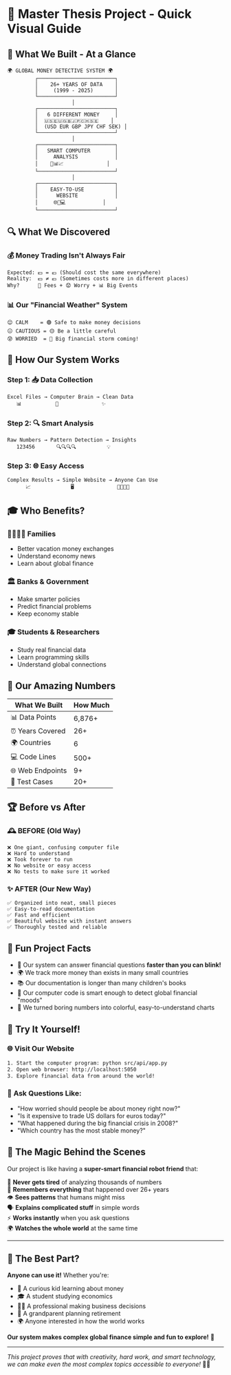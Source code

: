 # 🏦 Master Thesis Project - Quick Visual Guide

## 🎯 **What We Built - At a Glance**

```
🌍 GLOBAL MONEY DETECTIVE SYSTEM 🌍
         ┌─────────────────────────┐
         │    26+ YEARS OF DATA    │
         │     (1999 - 2025)       │
         └─────────────────────────┘
                     │
         ┌─────────────────────────┐
         │   6 DIFFERENT MONEY     │
         │  🇺🇸🇪🇺🇬🇧🇯🇵🇨🇭🇸🇪    │
         │  (USD EUR GBP JPY CHF SEK) │
         └─────────────────────────┘
                     │
         ┌─────────────────────────┐
         │   SMART COMPUTER        │
         │     ANALYSIS            │
         │    🤖📊📈              │
         └─────────────────────────┘
                     │
         ┌─────────────────────────┐
         │    EASY-TO-USE          │
         │      WEBSITE            │
         │     🌐📱💻            │
         └─────────────────────────┘
```

## 🔍 **What We Discovered**

### 💰 **Money Trading Isn't Always Fair**
```
Expected: 💵 = 💶 (Should cost the same everywhere)
Reality:  💵 ≠ 💶 (Sometimes costs more in different places)
Why?      🏪 Fees + 😟 Worry + 📊 Big Events
```

### 📊 **Our "Financial Weather" System**
```
😌 CALM    = 🟢 Safe to make money decisions
😐 CAUTIOUS = 🟡 Be a little careful  
😰 WORRIED  = 🔴 Big financial storm coming!
```

## 🚀 **How Our System Works**

### Step 1: 📥 **Data Collection**
```
Excel Files → Computer Brain → Clean Data
   📊           🤖              ✨
```

### Step 2: 🔍 **Smart Analysis**
```
Raw Numbers → Pattern Detection → Insights
   123456       🔍🔍🔍🔍          💡
```

### Step 3: 🌐 **Easy Access**
```
Complex Results → Simple Website → Anyone Can Use
      📈             🖥️              👨‍👩‍👧‍👦
```

## 🎓 **Who Benefits?**

### 👨‍👩‍👧‍👦 **Families**
- Better vacation money exchanges
- Understand economy news
- Learn about global finance

### 🏛️ **Banks & Government**
- Make smarter policies
- Predict financial problems
- Keep economy stable

### 🎓 **Students & Researchers**
- Study real financial data
- Learn programming skills
- Understand global connections

## 🌟 **Our Amazing Numbers**

| What We Built | How Much |
|---------------|----------|
| 📊 Data Points | 6,876+ |
| ⏰ Years Covered | 26+ |
| 🌍 Countries | 6 |
| 💻 Code Lines | 500+ |
| 🌐 Web Endpoints | 9+ |
| 📝 Test Cases | 20+ |

## 🏆 **Before vs After**

### 🕰️ **BEFORE (Old Way)**
```
❌ One giant, confusing computer file
❌ Hard to understand
❌ Took forever to run
❌ No website or easy access
❌ No tests to make sure it worked
```

### ✨ **AFTER (Our New Way)**
```
✅ Organized into neat, small pieces
✅ Easy-to-read documentation
✅ Fast and efficient
✅ Beautiful website with instant answers
✅ Thoroughly tested and reliable
```

## 🎪 **Fun Project Facts**

- 🎯 Our system can answer financial questions **faster than you can blink!**
- 🌍 We track more money than exists in many small countries
- 📚 Our documentation is longer than many children's books
- 🤖 Our computer code is smart enough to detect global financial "moods"
- 🎨 We turned boring numbers into colorful, easy-to-understand charts

## 🚀 **Try It Yourself!**

### 🌐 **Visit Our Website**
```bash
1. Start the computer program: python src/api/app.py
2. Open web browser: http://localhost:5050
3. Explore financial data from around the world!
```

### 📱 **Ask Questions Like:**
- "How worried should people be about money right now?"
- "Is it expensive to trade US dollars for euros today?"
- "What happened during the big financial crisis in 2008?"
- "Which country has the most stable money?"

## 🎉 **The Magic Behind the Scenes**

Our project is like having a **super-smart financial robot friend** that:

🤖 **Never gets tired** of analyzing thousands of numbers  
🧠 **Remembers everything** that happened over 26+ years  
👁️ **Sees patterns** that humans might miss  
🗣️ **Explains complicated stuff** in simple words  
⚡ **Works instantly** when you ask questions  
🌍 **Watches the whole world** at the same time  

---

## 💝 **The Best Part?**

**Anyone can use it!** Whether you're:
- 👶 A curious kid learning about money
- 🎓 A student studying economics  
- 👨‍💼 A professional making business decisions
- 👵 A grandparent planning retirement
- 🌍 Anyone interested in how the world works

**Our system makes complex global finance simple and fun to explore!** 🌟

---

*This project proves that with creativity, hard work, and smart technology, we can make even the most complex topics accessible to everyone!* 🚀✨
